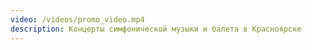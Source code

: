 ```yaml
---
video: /videos/promo_video.mp4
description: Концерты симфонической музыки и балета в Красноярске
---
```

